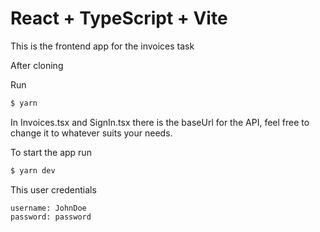# React + TypeScript + Vite

This is the frontend app for the invoices task

After cloning

Run

```bash
$ yarn
```

In Invoices.tsx and SignIn.tsx there is the baseUrl for the API, feel free to change it to whatever suits your needs.

To start the app run

```bash
$ yarn dev
```

This user credentials

```
username: JohnDoe
password: password
```


